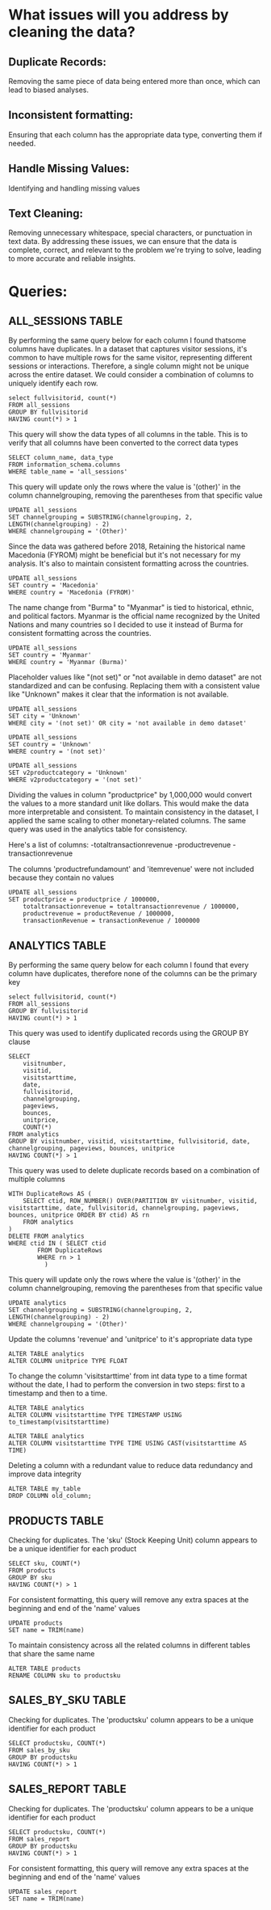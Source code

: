 # What issues will you address by cleaning the data?

## Duplicate Records:
   Removing the same piece of data being entered more than once, which can lead to biased analyses.

## Inconsistent formatting:
   Ensuring that each column has the appropriate data type, converting them if needed.

## Handle Missing Values: 
   Identifying and handling missing values

## Text Cleaning:
   Removing unnecessary whitespace, special characters, or punctuation in text data. By addressing these issues, we can ensure that the data is complete, correct, and relevant to the problem we're trying to solve, leading to more accurate and reliable insights.





# Queries:


## ALL_SESSIONS TABLE

By performing the same query below for each column I found thatsome columns have duplicates.
In a dataset that captures visitor sessions, it's common to have multiple rows for the same visitor, representing different sessions or interactions. Therefore, a single column might not be unique across the entire dataset. We could consider a combination of columns to uniquely identify each row.
```
select fullvisitorid, count(*)
FROM all_sessions
GROUP BY fullvisitorid
HAVING count(*) > 1
```



This query will show the data types of all columns in the table. This is to verify that all columns have been converted to the correct data types
```
SELECT column_name, data_type 
FROM information_schema.columns 
WHERE table_name = 'all_sessions'

```

This query will update only the rows where the value is '(other)' in the column channelgrouping, removing the parentheses from that specific value 
```
UPDATE all_sessions
SET channelgrouping = SUBSTRING(channelgrouping, 2, LENGTH(channelgrouping) - 2)
WHERE channelgrouping = '(Other)'
```

Since the data was gathered before 2018, Retaining the historical name Macedonia (FYROM) might be beneficial but it's not necessary for my analysis. It's also to maintain consistent formatting across the countries.
```
UPDATE all_sessions 
SET country = 'Macedonia'
WHERE country = 'Macedonia (FYROM)'
```

The name change from "Burma" to "Myanmar" is tied to historical, ethnic, and political factors. Myanmar is the official name recognized by the United Nations and many countries so I decided to use it instead of Burma for consistent formatting across the countries.
```
UPDATE all_sessions 
SET country = 'Myanmar'
WHERE country = 'Myanmar (Burma)'
```

Placeholder values like "(not set)" or "not available in demo dataset" are not standardized and can be confusing.
Replacing them with a consistent value like "Unknown" makes it clear that the information is not available.
```
UPDATE all_sessions
SET city = 'Unknown'
WHERE city = '(not set)' OR city = 'not available in demo dataset'
```
```
UPDATE all_sessions
SET country = 'Unknown'
WHERE country = '(not set)'
```
```
UPDATE all_sessions
SET v2productcategory = 'Unknown'
WHERE v2productcategory = '(not set)'
```


Dividing the values in column "productprice" by 1,000,000 would convert the values to a more standard unit like dollars. This would make the data more interpretable and consistent. To maintain consistency in the dataset, I applied the same scaling to other monetary-related columns.
The same query was used in the analytics table for consistency.

Here's a list of columns:
-totaltransactionrevenue
-productrevenue
-transactionrevenue

The columns 'productrefundamount' and 'itemrevenue' were not included because they contain no values
```
UPDATE all_sessions
SET productprice = productprice / 1000000,
    totaltransactionrevenue = totaltransactionrevenue / 1000000,
    productrevenue = productRevenue / 1000000,
    transactionRevenue = transactionRevenue / 1000000
```

## ANALYTICS TABLE

By performing the same query below for each column I found that every column have duplicates, therefore none of the columns can be the primary key
```
select fullvisitorid, count(*)
FROM all_sessions
GROUP BY fullvisitorid
HAVING count(*) > 1
```
This query was used to identify duplicated records using the GROUP BY clause

```
SELECT
	visitnumber,
	visitid,
	visitstarttime,
	date,
	fullvisitorid,
	channelgrouping,
	pageviews,
	bounces,
	unitprice,
	COUNT(*)
FROM analytics
GROUP BY visitnumber, visitid, visitstarttime, fullvisitorid, date, channelgrouping, pageviews, bounces, unitprice
HAVING COUNT(*) > 1
```

This query was used to delete duplicate records based on a combination of multiple columns
```
WITH DuplicateRows AS (
    SELECT ctid, ROW_NUMBER() OVER(PARTITION BY visitnumber, visitid, visitstarttime, date, fullvisitorid, channelgrouping, pageviews,           bounces, unitprice ORDER BY ctid) AS rn
    FROM analytics
)
DELETE FROM analytics
WHERE ctid IN ( SELECT ctid
		FROM DuplicateRows
		WHERE rn > 1
	      )
```

This query will update only the rows where the value is '(other)' in the column channelgrouping, removing the parentheses from that specific value 
```
UPDATE analytics
SET channelgrouping = SUBSTRING(channelgrouping, 2, LENGTH(channelgrouping) - 2)
WHERE channelgrouping = '(Other)'
```


Update the columns 'revenue' and 'unitprice' to it's appropriate data type
```
ALTER TABLE analytics
ALTER COLUMN unitprice TYPE FLOAT
```

To change the column 'visitstarttime' from int data type to a time format without the date, I had to perform the conversion in two steps: first to a timestamp and then to a time.
```
ALTER TABLE analytics
ALTER COLUMN visitstarttime TYPE TIMESTAMP USING to_timestamp(visitstarttime)
```
```
ALTER TABLE analytics
ALTER COLUMN visitstarttime TYPE TIME USING CAST(visitstarttime AS TIME)
```

Deleting a column with a redundant value to reduce data redundancy and improve data integrity
```
ALTER TABLE my_table
DROP COLUMN old_column;
```


## PRODUCTS TABLE

Checking for duplicates. The 'sku' (Stock Keeping Unit) column appears to be a unique identifier for each product
```
SELECT sku, COUNT(*)
FROM products
GROUP BY sku
HAVING COUNT(*) > 1
```

For consistent formatting, this query will remove any extra spaces at the beginning and end of the 'name' values
```
UPDATE products
SET name = TRIM(name)
```

To maintain consistency across all the related columns in different tables that share the same name
```
ALTER TABLE products
RENAME COLUMN sku to productsku
```


## SALES_BY_SKU TABLE

Checking for duplicates. The 'productsku' column appears to be a unique identifier for each product
```
SELECT productsku, COUNT(*) 
FROM sales_by_sku
GROUP BY productsku
HAVING COUNT(*) > 1
```

## SALES_REPORT TABLE

Checking for duplicates. The 'productsku' column appears to be a unique identifier for each product
```
SELECT productsku, COUNT(*) 
FROM sales_report
GROUP BY productsku
HAVING COUNT(*) > 1
```
For consistent formatting, this query will remove any extra spaces at the beginning and end of the 'name' values
```
UPDATE sales_report
SET name = TRIM(name)
```






















